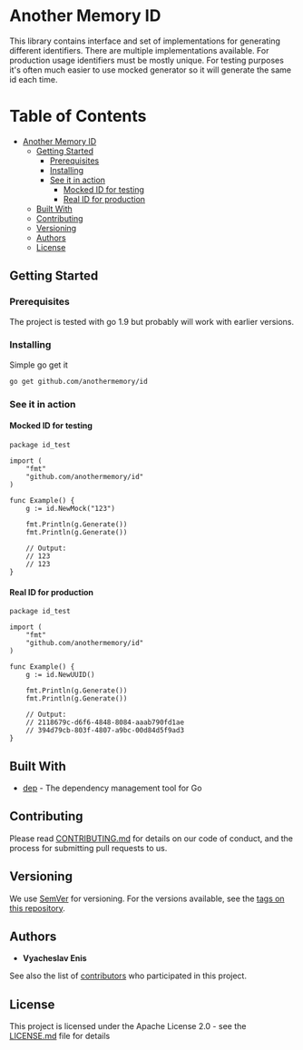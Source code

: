 # Another Memory ID

This library contains interface and set of implementations for generating different identifiers. There are multiple
implementations available. For production usage identifiers must be mostly unique. For testing purposes it's often much 
easier to use mocked generator so it will generate the same id each time.

Table of Contents
=================

* [Another Memory ID](#another-memory-id)
  * [Getting Started](#getting-started)
    * [Prerequisites](#prerequisites)
    * [Installing](#installing)
    * [See it in action](#see-it-in-action)
      * [Mocked ID for testing](#mocked-id-for-testing)
      * [Real ID for production](#real-id-for-production)
  * [Built With](#built-with)
  * [Contributing](#contributing)
  * [Versioning](#versioning)
  * [Authors](#authors)
  * [License](#license)

## Getting Started

### Prerequisites

The project is tested with go 1.9 but probably will work with earlier versions.

### Installing

Simple go get it

```
go get github.com/anothermemory/id
```

### See it in action

#### Mocked ID for testing

```
package id_test

import (
    "fmt"
    "github.com/anothermemory/id"
)

func Example() {
    g := id.NewMock("123")

    fmt.Println(g.Generate())
    fmt.Println(g.Generate())

    // Output:
    // 123
    // 123
}
```

#### Real ID for production

```
package id_test

import (
    "fmt"
    "github.com/anothermemory/id"
)

func Example() {
    g := id.NewUUID()

    fmt.Println(g.Generate())
    fmt.Println(g.Generate())

    // Output:
    // 2118679c-d6f6-4848-8084-aaab790fd1ae
    // 394d79cb-803f-4807-a9bc-00d84d5f9ad3
}
```

## Built With

* [dep](https://github.com/golang/dep) - The dependency management tool for Go

## Contributing

Please read [CONTRIBUTING.md](CONTRIBUTING.md) for details on our code of conduct, and the process for submitting pull requests to us.

## Versioning

We use [SemVer](http://semver.org/) for versioning. For the versions available, see the [tags on this repository](https://github.com/anothermemory/id/tags). 

## Authors

* **Vyacheslav Enis**

See also the list of [contributors](https://github.com/anothermemory/id/contributors) who participated in this project.

## License

This project is licensed under the Apache License 2.0 - see the [LICENSE.md](LICENSE.md) file for details
